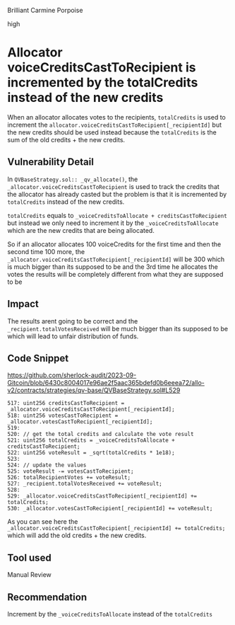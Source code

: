 Brilliant Carmine Porpoise

high

# Allocator voiceCreditsCastToRecipient is incremented by the totalCredits instead of the new credits

When an allocator allocates votes to the recipients, `totalCredits` is used to increment the `allocator.voiceCreditsCastToRecipient[_recipientId]` but the new credits should be used instead because the `totalCredits` is the sum of the old credits + the new credits. 


## Vulnerability Detail

In `QVBaseStrategy.sol:: _qv_allocate()`, the `_allocator.voiceCreditsCastToRecipient` is used to track the credits that the allocator has already casted but the problem is that it is incremented by `totalCredits` instead of the new credits. 

`totalCredits` equals to `_voiceCreditsToAllocate + creditsCastToRecipient` but instead we only need to increment it by the `_voiceCreditsToAllocate` which are the new credits that are being allocated. 

So if an allocator allocates 100 voiceCredits for the first time and then the second time 100 more, the `_allocator.voiceCreditsCastToRecipient[_recipientId]` will be 300 which is much bigger than its supposed to be and the 3rd time he allocates the votes the results will be completely different from what they are supposed to be

## Impact

The results arent going to be correct and the `_recipient.totalVotesReceived` will be much bigger than its supposed to be which will lead to unfair distribution of funds. 

## Code Snippet

https://github.com/sherlock-audit/2023-09-Gitcoin/blob/6430c8004017e96ae2f5aac365bdefd0b6eeea72/allo-v2/contracts/strategies/qv-base/QVBaseStrategy.sol#L529

```solidity
517: uint256 creditsCastToRecipient = _allocator.voiceCreditsCastToRecipient[_recipientId];
518: uint256 votesCastToRecipient = _allocator.votesCastToRecipient[_recipientId];
519: 
520: // get the total credits and calculate the vote result
521: uint256 totalCredits = _voiceCreditsToAllocate + creditsCastToRecipient;
522: uint256 voteResult = _sqrt(totalCredits * 1e18);
523: 
524: // update the values
525: voteResult -= votesCastToRecipient;
526: totalRecipientVotes += voteResult;
527: _recipient.totalVotesReceived += voteResult;
528: 
529: _allocator.voiceCreditsCastToRecipient[_recipientId] += totalCredits;
530: _allocator.votesCastToRecipient[_recipientId] += voteResult;
```

As you can see here the `_allocator.voiceCreditsCastToRecipient[_recipientId] += totalCredits;` which will add the old credits + the new credits. 

## Tool used

Manual Review

## Recommendation

Increment by the `_voiceCreditsToAllocate` instead of the `totalCredits`
